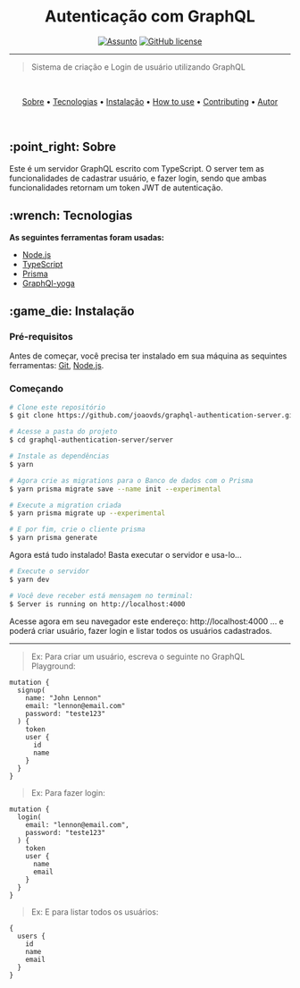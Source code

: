 <h1 align="center">Autenticação com GraphQL</h3>

<div align="center">

[![Assunto](https://img.shields.io/badge/Treino-GraphQL-green)]()
[![GitHub license](https://img.shields.io/github/license/joaovds/graphql-authentication-server?color=blue)](https://github.com/joaovds/graphql-authentication-server/blob/main/LICENSE)

</div>

---

> Sistema de criação e Login de usuário utilizando GraphQL

<br>

<p align="center" style="color: black">
  <a href="#sobre">Sobre</a> •
  <a href="#tecno">Tecnologias</a> •
  <a href="#instalacao">Instalação</a> •
  <a href="#howtouse">How to use</a> •
  <a href="#contributing">Contributing</a> •
  <a href="#autor">Autor</a>
</p>

<br>

<h2 id="sobre">:point_right: Sobre</h2>
<p>
  Este é um servidor GraphQL escrito com TypeScript. O server tem as funcionalidades de cadastrar usuário, e fazer login, sendo que ambas funcionalidades retornam um token JWT de autenticação.
</p>

<h2 id="tecno">:wrench: Tecnologias</h2>

**As seguintes ferramentas foram usadas:**

- [Node.js](https://nodejs.org/en/)
- [TypeScript](https://www.typescriptlang.org/)
- [Prisma](https://www.prisma.io/)
- [GraphQl-yoga](https://github.com/prisma-labs/graphql-yoga)

<h2 id="instalacao">:game_die: Instalação</h2>

### Pré-requisitos

Antes de começar, você precisa ter instalado em sua máquina as sequintes ferramentas:
[Git](https://git-scm.com), [Node.js](https://nodejs.org/en/).

### Começando

```bash
# Clone este repositório
$ git clone https://github.com/joaovds/graphql-authentication-server.git

# Acesse a pasta do projeto
$ cd graphql-authentication-server/server

# Instale as dependências
$ yarn

# Agora crie as migrations para o Banco de dados com o Prisma
$ yarn prisma migrate save --name init --experimental

# Execute a migration criada
$ yarn prisma migrate up --experimental

# E por fim, crie o cliente prisma
$ yarn prisma generate
```

Agora está tudo instalado! Basta executar o servidor e usa-lo...

```bash
# Execute o servidor
$ yarn dev

# Você deve receber está mensagem no terminal:
$ Server is running on http://localhost:4000
```

Acesse agora em seu navegador este endereço: http://localhost:4000 ... e poderá criar usuário, fazer login e listar todos os usuários cadastrados.

---

> Ex: Para criar um usuário, escreva o seguinte no GraphQL Playground:

```
mutation {
  signup(
    name: "John Lennon"
    email: "lennon@email.com"
    password: "teste123"
  ) {
    token
    user {
      id
      name
    }
  }
}
```

> Ex: Para fazer login:

```
mutation {
  login(
    email: "lennon@email.com",
    password: "teste123"
  ) {
    token
    user {
      name
      email
    }
  }
}
```

> Ex: E para listar todos os usuários:

```
{
  users {
    id
    name
    email
  }
}
```
